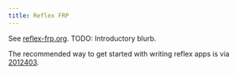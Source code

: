 ```yaml
---
title: Reflex FRP
---
```


See [reflex-frp.org](https://reflex-frp.org/). TODO: Introductory blurb.

The recommended way to get started with writing reflex apps is via [2012403](z://obelisk).
